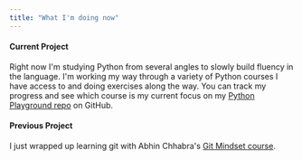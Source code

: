 ```yaml
---
title: "What I'm doing now"
---
```


#### Current Project
Right now I'm studying Python from several angles to slowly build fluency in the language. I'm working my way through a variety of Python courses I have access to and doing exercises along the way. You can track my progress and see which course is my current focus on my [Python Playground repo](https://github.com/0xConnorRhodes/python-playground) on GitHub.

#### Previous Project
I just wrapped up learning git with Abhin Chhabra's [Git Mindset course](https://connor.engineer/blog/udemy-git-mindset/).
